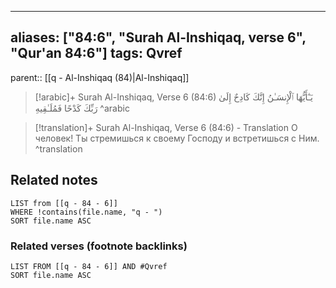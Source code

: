 
---
aliases: ["84:6", "Surah Al-Inshiqaq, verse 6", "Qur'an 84:6"]
tags: Qvref
---

parent:: [[q - Al-Inshiqaq (84)|Al-Inshiqaq]]

> [!arabic]+ Surah Al-Inshiqaq, Verse 6 (84:6)
> <span class="quran-arabic">يَـٰٓأَيُّهَا ٱلْإِنسَـٰنُ إِنَّكَ كَادِحٌ إِلَىٰ رَبِّكَ كَدْحًا فَمُلَـٰقِيهِ</span>
^arabic

> [!translation]+ Surah Al-Inshiqaq, Verse 6 (84:6) - Translation
> О человек! Ты стремишься к своему Господу и встретишься с Ним.
^translation



## Related notes
```dataview
LIST from [[q - 84 - 6]]
WHERE !contains(file.name, "q - ")
SORT file.name ASC
```

### Related verses (footnote backlinks)
```dataview
LIST FROM [[q - 84 - 6]] AND #Qvref
SORT file.name ASC
```

